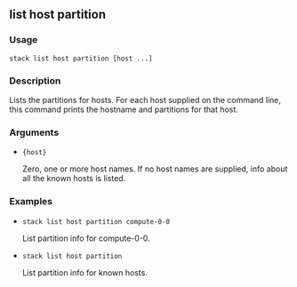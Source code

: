 ## list host partition

### Usage

`stack list host partition [host ...]`

### Description


Lists the partitions for hosts. For each host supplied on the command
line, this command prints the hostname and partitions for that host.



### Arguments

* `{host}`

   Zero, one or more host names. If no host names are supplied, info about
	all the known hosts is listed.


### Examples

* `stack list host partition compute-0-0`

   List partition info for compute-0-0.

* `stack list host partition`

   List partition info for known hosts.



